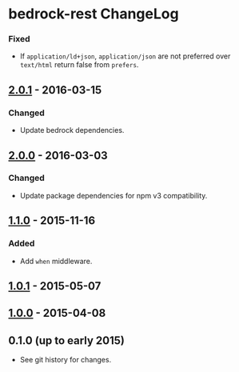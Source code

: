 # bedrock-rest ChangeLog

### Fixed
- If `application/ld+json`, `application/json` are not preferred
  over `text/html` return false from `prefers`.

## [2.0.1] - 2016-03-15

### Changed
- Update bedrock dependencies.

## [2.0.0] - 2016-03-03

### Changed
- Update package dependencies for npm v3 compatibility.

## [1.1.0] - 2015-11-16

### Added
- Add `when` middleware.

## [1.0.1] - 2015-05-07

## [1.0.0] - 2015-04-08

## 0.1.0 (up to early 2015)

- See git history for changes.

[Unreleased]: https://github.com/digitalbazaar/bedrock-rest/compare/2.0.1...HEAD
[2.0.1]: https://github.com/digitalbazaar/bedrock-rest/compare/2.0.0...2.0.1
[2.0.0]: https://github.com/digitalbazaar/bedrock-rest/compare/1.1.0...2.0.0
[1.1.0]: https://github.com/digitalbazaar/bedrock-rest/compare/1.0.1...1.1.0
[1.0.1]: https://github.com/digitalbazaar/bedrock-rest/compare/1.0.0...1.0.1
[1.0.0]: https://github.com/digitalbazaar/bedrock-rest/compare/0.1.0...1.0.0
